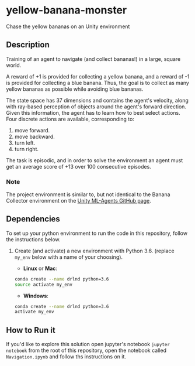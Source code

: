 # yellow-banana-monster
Chase the yellow bananas on an Unity environment


## Description

Training of an agent to navigate (and collect bananas!) in a large, square world. 

A reward of +1 is provided for collecting a yellow banana, and a reward of -1 is provided for collecting a blue banana. Thus, the goal is to collect as many yellow bananas as possible while avoiding blue bananas.

The state space has 37 dimensions and contains the agent's velocity, along with ray-based perception of objects around the agent's forward direction. Given this information, the agent has to learn how to best select actions. Four discrete actions are available, corresponding to:

1. move forward.
2. move backward.
3. turn left.
4. turn right.

The task is episodic, and in order to solve the environment an agent must get an average score of +13 over 100 consecutive episodes.

### Note

The project environment is similar to, but not identical to the Banana Collector environment on the [Unity ML-Agents GitHub page](https://github.com/Unity-Technologies/ml-agents/blob/master/docs/Learning-Environment-Examples.md#banana-collector).

## Dependencies

To set up your python environment to run the code in this repository, follow the instructions below.

1. Create (and activate) a new environment with Python 3.6. (replace `my_env` below with a name of your choosing).

	- __Linux__ or __Mac__: 
	```bash
	conda create --name drlnd python=3.6
	source activate my_env
	```
	- __Windows__: 
	```bash
	conda create --name drlnd python=3.6 
	activate my_env
	```

## How to Run it

If you'd like to explore this solution open jupyter's notebook
```jupyter notebook```
from the root of this repository, open the notebook called `Navigation.ipynb` and follow ths instructions on it.